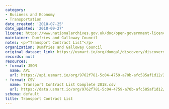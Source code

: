 ```yaml
---
category:
- Business and Economy
- Transportation
date_created: '2018-07-25'
date_updated: '2018-09-27'
license: https://www.nationalarchives.gov.uk/doc/open-government-licence/version/3/
maintainer: Dumfries and Galloway Council
notes: <p>"Transport Contract List"</p>
organization: Dumfries and Galloway Council
original_dataset_link: https://usmart.io/org/dumgal/discovery/discovery-view-detail/57d4db7f-d91c-4464-92c4-ed12df5db423
records: null
resources:
- format: JSON
  name: API
  url: https://api.usmart.io/org/9762f781-5c04-4759-a70b-afc585af1d12/2a653384-4e4b-439a-a993-c43970cf0225/1/urql
- format: CSV
  name: Transport Contract List Complete 2018.csv
  url: https://data.usmart.io/org/9762f781-5c04-4759-a70b-afc585af1d12/resource?resourceGUID=7900d65d-e46c-48c9-a3ff-785b9878c78b
schema: default
title: Transport Contract List
---
```

